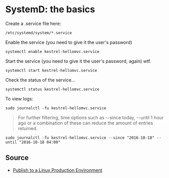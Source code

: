 ﻿# SystemD: the basics

Create a .service file here:

    /etc/systemd/system/*.service

Enable the service (you need to give it the user's password)

    systemctl enable kestrel-hellomvc.service

Start the service (you need to give it the user's password, again) wtf.

    systemctl start kestrel-hellomvc.service

Check the status of the service...

    systemctl status kestrel-hellomvc.service

To view logs:

    sudo journalctl -fu kestrel-hellomvc.service

> For further filtering, time options such as --since today, --until 1 hour ago or a combination of these can reduce the amount of entries returned.

    sudo journalctl -fu kestrel-hellomvc.service --since "2016-10-18" --until "2016-10-18 04:00"

## Source

- [Publish to a Linux Production Environment](https://docs.microsoft.com/en-us/aspnet/core/publishing/linuxproduction)